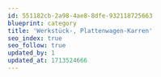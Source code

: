 ```yaml
---
id: 551182cb-2a98-4ae8-8dfe-932118725663
blueprint: category
title: 'Werkstück-, Plattenwagen-Karren'
seo_index: true
seo_follow: true
updated_by: 1
updated_at: 1713524666
---
```

